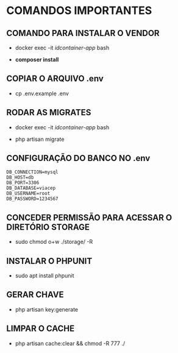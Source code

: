 # COMANDOS IMPORTANTES

## COMANDO PARA INSTALAR O VENDOR

- docker exec -it _idcontainer-app_ bash

- **composer install**

## COPIAR O ARQUIVO .env

- cp .env.example .env

## RODAR AS MIGRATES

- docker exec -it _idcontainer-app_ bash

- php artisan migrate

## CONFIGURAÇÃO DO BANCO NO .env
    
```
DB_CONNECTION=mysql
DB_HOST=db
DB_PORT=3306
DB_DATABASE=viacep
DB_USERNAME=root
DB_PASSWORD=1234567
```

## CONCEDER PERMISSÃO PARA ACESSAR O DIRETÓRIO STORAGE

- sudo chmod o+w ./storage/ -R

## INSTALAR O PHPUNIT

- sudo apt install phpunit 

## GERAR CHAVE

- php artisan key:generate

## LIMPAR O CACHE

- php artisan cache:clear && chmod -R 777 ./
